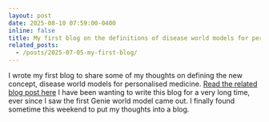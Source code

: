 ```yaml
---
layout: post
date: 2025-08-10 07:59:00-0400
inline: false
title: My first blog on the definitions of disease world models for personalised medicine.
related_posts: 
  - /posts/2025-07-05-my-first-blog/
---
```


I wrote my first blog to share some of my thoughts on defining the new concept, disease world models for personalised medicine. [Read the related blog post here](/_posts/2025-07-05-my-first-blog.md) I have been wanting to write this blog for a very long time, ever since I saw the first Genie world model came out. I finally found sometime this weekend to put my thoughts into a blog.  
